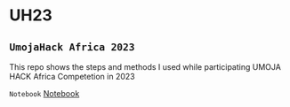 # UH23
## `UmojaHack Africa 2023`

This repo shows the steps and methods I used while participating UMOJA HACK Africa Competetion in 2023

`Notebook` <a href="#">Notebook</a>
